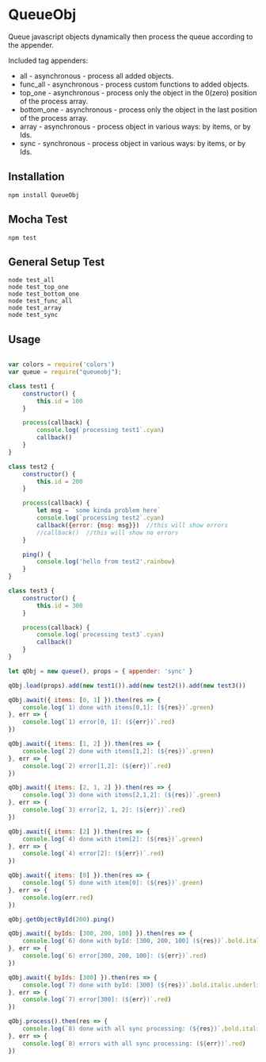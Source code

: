 # QueueObj
Queue javascript objects dynamically then process the queue according to the appender.

Included tag appenders:

* all - asynchronous - process all added objects.
* func_all - asynchronous - process custom functions to added objects.
* top_one - asynchronous - process only the object in the 0(zero) position of the process array.
* bottom_one - asynchronous - process only the object in the last position of the process array.
* array - asynchronous - process object in various ways: by items, or by Ids.
* sync - synchronous - process object in various ways: by items, or by Ids.

Installation
---------
```
npm install QueueObj
```

Mocha Test
---------
```
npm test
```

General Setup Test
---------
```
node test_all
node test_top_one
node test_bottom_one
node test_func_all
node test_array
node test_sync

```

Usage
---------
```js

var colors = require('colors')
var queue = require("queueobj");

class test1 {
    constructor() {
        this.id = 100
    }

    process(callback) {
        console.log(`processing test1`.cyan)
        callback()
    }
}

class test2 {
    constructor() {
        this.id = 200
    }

    process(callback) {
        let msg = `some kinda problem here`
        console.log(`processing test2`.cyan)
        callback({error: {msg: msg}})  //this will show errors
        //callback()  //this will show no errors
    }

    ping() {
        console.log('hello from test2'.rainbow)
    }
}

class test3 {
    constructor() {
        this.id = 300
    }

    process(callback) {
        console.log(`processing test3`.cyan)
        callback()
    }
}

let qObj = new queue(), props = { appender: 'sync' }

qObj.load(props).add(new test1()).add(new test2()).add(new test3())

qObj.await({ items: [0, 1] }).then(res => {
    console.log(`1) done with items[0,1]: (${res})`.green)
}, err => {
    console.log(`1) error[0, 1]: (${err})`.red)
})

qObj.await({ items: [1, 2] }).then(res => {
    console.log(`2) done with items[1,2]: (${res})`.green)
}, err => {
    console.log(`2) error[1,2]: (${err})`.red)
})

qObj.await({ items: [2, 1, 2] }).then(res => {
    console.log(`3) done with items[2,1,2]: (${res})`.green)
}, err => {
    console.log(`3) error[2, 1, 2]: (${err})`.red)
})

qObj.await({ items: [2] }).then(res => {
    console.log(`4) done with item[2]: (${res})`.green)
}, err => {
    console.log(`4) error[2]: (${err})`.red)
})

qObj.await({ items: [0] }).then(res => {
    console.log(`5) done with item[0]: (${res})`.green)
}, err => {
    console.log(err.red)
})

qObj.getObjectById(200).ping()

qObj.await({ byIds: [300, 200, 100] }).then(res => {
    console.log(`6) done with byId: [300, 200, 100] (${res})`.bold.italic.underline.yellow)
}, err => {
    console.log(`6) error[300, 200, 100]: (${err})`.red)
})

qObj.await({ byIds: [300] }).then(res => {
    console.log(`7) done with byId: [300] (${res})`.bold.italic.underline.yellow)
}, err => {
    console.log(`7) error[300]: (${err})`.red)
})

qObj.process().then(res => {
    console.log(`8) done with all sync processing: (${res})`.bold.italic.white)
}, err => {
    console.log(`8) errors with all sync processing: (${err})`.red)
})

```

